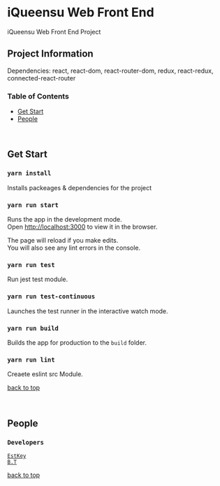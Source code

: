 <a name="top"/><br/>
# iQueensu Web Front End
iQueensu Web Front End Project
## Project Information
Dependencies:
react, react-dom, react-router-dom, redux, react-redux,
 connected-react-router
<a name="table"/><br/>
### Table of Contents  
- [Get Start](#getstart)
- [People](#people)

<a name="getstart"/><br/>
## Get Start
### `yarn install`

Installs packeages & dependencies for the project
### `yarn run start`

Runs the app in the development mode.<br>
Open [http://localhost:3000](http://localhost:3000) to view it in the browser.

The page will reload if you make edits.<br>
You will also see any lint errors in the console.
### `yarn run test`

Run jest test module.
### `yarn run test-continuous`

Launches the test runner in the interactive watch mode.
### `yarn run build`

Builds the app for production to the `build` folder.<br>
### `yarn run lint`

Creaete eslint src Module.

[back to top](#top)

<a name="people"/><br/>
## People
### `Developers`
[`EstKey`](https://github.com/estKey)<br>
[`B.T`](https://github.com/billtong)

[back to top](#top)
